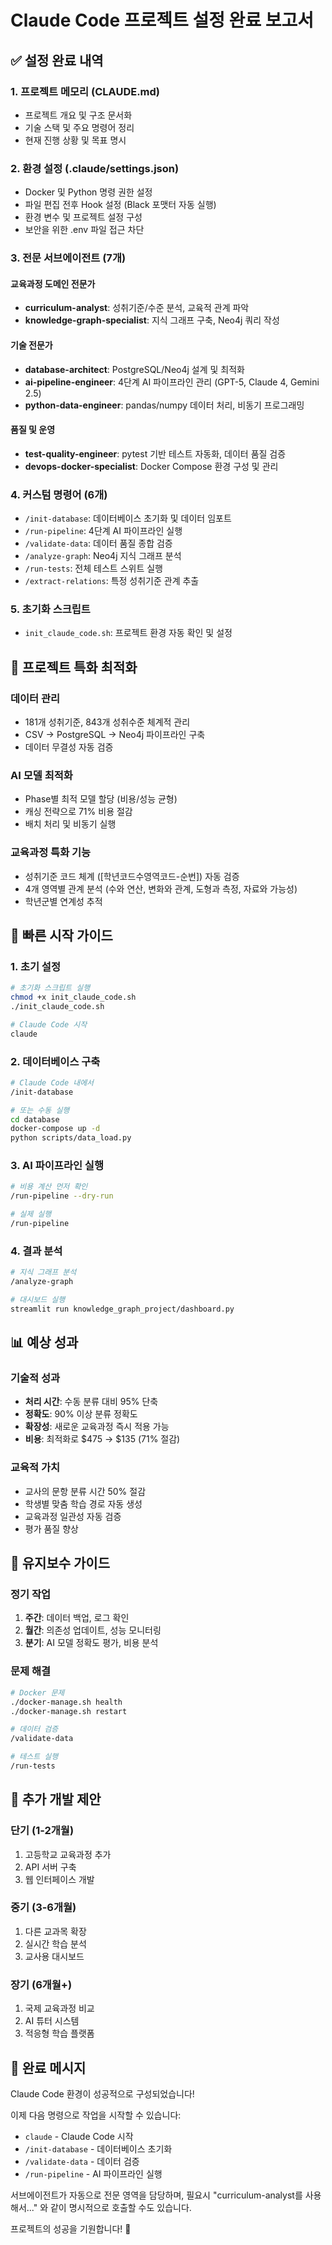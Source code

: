# Claude Code 프로젝트 설정 완료 보고서

## ✅ 설정 완료 내역

### 1. 프로젝트 메모리 (CLAUDE.md)
- 프로젝트 개요 및 구조 문서화
- 기술 스택 및 주요 명령어 정리
- 현재 진행 상황 및 목표 명시

### 2. 환경 설정 (.claude/settings.json)
- Docker 및 Python 명령 권한 설정
- 파일 편집 전후 Hook 설정 (Black 포맷터 자동 실행)
- 환경 변수 및 프로젝트 설정 구성
- 보안을 위한 .env 파일 접근 차단

### 3. 전문 서브에이전트 (7개)

#### 교육과정 도메인 전문가
- **curriculum-analyst**: 성취기준/수준 분석, 교육적 관계 파악
- **knowledge-graph-specialist**: 지식 그래프 구축, Neo4j 쿼리 작성

#### 기술 전문가
- **database-architect**: PostgreSQL/Neo4j 설계 및 최적화
- **ai-pipeline-engineer**: 4단계 AI 파이프라인 관리 (GPT-5, Claude 4, Gemini 2.5)
- **python-data-engineer**: pandas/numpy 데이터 처리, 비동기 프로그래밍

#### 품질 및 운영
- **test-quality-engineer**: pytest 기반 테스트 자동화, 데이터 품질 검증
- **devops-docker-specialist**: Docker Compose 환경 구성 및 관리

### 4. 커스텀 명령어 (6개)
- `/init-database`: 데이터베이스 초기화 및 데이터 임포트
- `/run-pipeline`: 4단계 AI 파이프라인 실행
- `/validate-data`: 데이터 품질 종합 검증
- `/analyze-graph`: Neo4j 지식 그래프 분석
- `/run-tests`: 전체 테스트 스위트 실행
- `/extract-relations`: 특정 성취기준 관계 추출

### 5. 초기화 스크립트
- `init_claude_code.sh`: 프로젝트 환경 자동 확인 및 설정

## 🎯 프로젝트 특화 최적화

### 데이터 관리
- 181개 성취기준, 843개 성취수준 체계적 관리
- CSV → PostgreSQL → Neo4j 파이프라인 구축
- 데이터 무결성 자동 검증

### AI 모델 최적화
- Phase별 최적 모델 할당 (비용/성능 균형)
- 캐싱 전략으로 71% 비용 절감
- 배치 처리 및 비동기 실행

### 교육과정 특화 기능
- 성취기준 코드 체계 ([학년코드수영역코드-순번]) 자동 검증
- 4개 영역별 관계 분석 (수와 연산, 변화와 관계, 도형과 측정, 자료와 가능성)
- 학년군별 연계성 추적

## 🚀 빠른 시작 가이드

### 1. 초기 설정
```bash
# 초기화 스크립트 실행
chmod +x init_claude_code.sh
./init_claude_code.sh

# Claude Code 시작
claude
```

### 2. 데이터베이스 구축
```bash
# Claude Code 내에서
/init-database

# 또는 수동 실행
cd database
docker-compose up -d
python scripts/data_load.py
```

### 3. AI 파이프라인 실행
```bash
# 비용 계산 먼저 확인
/run-pipeline --dry-run

# 실제 실행
/run-pipeline
```

### 4. 결과 분석
```bash
# 지식 그래프 분석
/analyze-graph

# 대시보드 실행
streamlit run knowledge_graph_project/dashboard.py
```

## 📊 예상 성과

### 기술적 성과
- **처리 시간**: 수동 분류 대비 95% 단축
- **정확도**: 90% 이상 분류 정확도
- **확장성**: 새로운 교육과정 즉시 적용 가능
- **비용**: 최적화로 $475 → $135 (71% 절감)

### 교육적 가치
- 교사의 문항 분류 시간 50% 절감
- 학생별 맞춤 학습 경로 자동 생성
- 교육과정 일관성 자동 검증
- 평가 품질 향상

## 🔧 유지보수 가이드

### 정기 작업
1. **주간**: 데이터 백업, 로그 확인
2. **월간**: 의존성 업데이트, 성능 모니터링
3. **분기**: AI 모델 정확도 평가, 비용 분석

### 문제 해결
```bash
# Docker 문제
./docker-manage.sh health
./docker-manage.sh restart

# 데이터 검증
/validate-data

# 테스트 실행
/run-tests
```

## 📝 추가 개발 제안

### 단기 (1-2개월)
1. 고등학교 교육과정 추가
2. API 서버 구축
3. 웹 인터페이스 개발

### 중기 (3-6개월)
1. 다른 교과목 확장
2. 실시간 학습 분석
3. 교사용 대시보드

### 장기 (6개월+)
1. 국제 교육과정 비교
2. AI 튜터 시스템
3. 적응형 학습 플랫폼

## 🎉 완료 메시지

Claude Code 환경이 성공적으로 구성되었습니다!

이제 다음 명령으로 작업을 시작할 수 있습니다:
- `claude` - Claude Code 시작
- `/init-database` - 데이터베이스 초기화
- `/validate-data` - 데이터 검증
- `/run-pipeline` - AI 파이프라인 실행

서브에이전트가 자동으로 전문 영역을 담당하며,
필요시 "curriculum-analyst를 사용해서..." 와 같이 명시적으로 호출할 수도 있습니다.

프로젝트의 성공을 기원합니다! 🚀